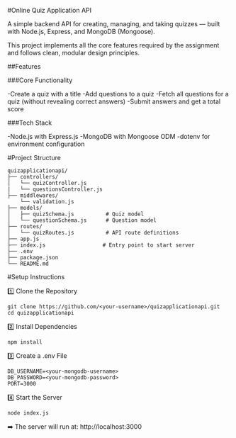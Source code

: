 #Online Quiz Application API

A simple backend API for creating, managing, and taking quizzes — built with Node.js, Express, and MongoDB (Mongoose).

This project implements all the core features required by the assignment and follows clean, modular design principles.


##Features

###Core Functionality

-Create a quiz with a title
-Add questions to a quiz
-Fetch all questions for a quiz (without revealing correct answers)
-Submit answers and get a total score


###Tech Stack

-Node.js with Express.js
-MongoDB with Mongoose ODM
-dotenv for environment configuration


#Project Structure

```
quizapplicationapi/
├── controllers/
│   └── quizController.js      
|   └── questionsController.js  
├── middlewares/
    └── validation.js 
├── models/
│   ├── quizSchema.js          # Quiz model
│   └── questionSchema.js      # Question model
├── routes/
│   └── quizRoutes.js          # API route definitions
├── app.js                     
├── index.js                  # Entry point to start server
├── .env                       
├── package.json
└── README.md
```


#Setup Instructions

1️⃣ Clone the Repository
```
git clone https://github.com/<your-username>/quizapplicationapi.git
cd quizapplicationapi
```

2️⃣ Install Dependencies
```
npm install
```

3️⃣ Create a .env File
```
DB_USERNAME=<your-mongodb-username>
DB_PASSWORD=<your-mongodb-password>
PORT=3000
```

4️⃣ Start the Server
```
node index.js
```


➡️ The server will run at: http://localhost:3000




